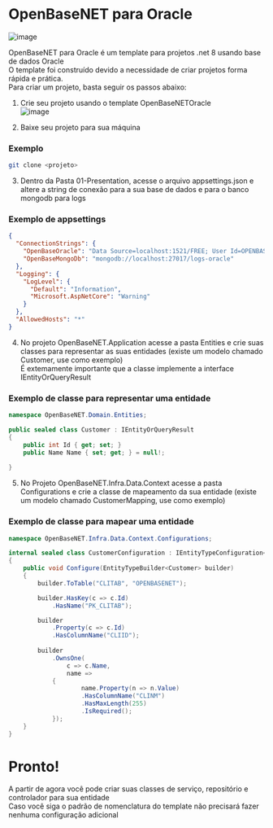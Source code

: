# OpenBaseNET para Oracle
![image](https://github.com/britors/OpenBase.NET/assets/183213/9d3f3601-d627-4225-b64f-1f4fd0a3f817)




OpenBaseNET para Oracle é um template para projetos .net 8 usando base de dados Oracle <br/>
O template foi construído devido a necessidade de criar projetos  forma rápida e prática. <br/>
Para criar um projeto, basta seguir os passos abaixo: <br/>
1) Crie seu projeto usando o template OpenBaseNETOracle <br/>
![image](https://github.com/britors/OpenBaseNETOracle/assets/183213/1503d4b0-d7d9-4e25-a3ae-ec93c74a421e)


2) Baixe seu projeto para sua máquina <br/>
### Exemplo
```bash
git clone <projeto>
```
3) Dentro da Pasta 01-Presentation, acesse o arquivo appsettings.json e altere a string de conexão para a sua base de dados e para o banco mongodb para logs <br/>
### Exemplo de appsettings
```json
{
  "ConnectionStrings": {
    "OpenBaseOracle": "Data Source=localhost:1521/FREE; User Id=OPENBASENET;Password=OPENBASENET;",
    "OpenBaseMongoDb": "mongodb://localhost:27017/logs-oracle"
  },
  "Logging": {
    "LogLevel": {
      "Default": "Information",
      "Microsoft.AspNetCore": "Warning"
    }
  },
  "AllowedHosts": "*"
}
```
4) No projeto OpenBaseNET.Application acesse a pasta Entities e crie suas classes para representar as suas entidades (existe um modelo chamado Customer, use como exemplo) <br/>
   É extemamente importante que a classe implemente a interface IEntityOrQueryResult <br/>
### Exemplo de classe para representar uma entidade
```csharp
namespace OpenBaseNET.Domain.Entities;

public sealed class Customer : IEntityOrQueryResult
{
    public int Id { get; set; }
    public Name Name { set; get; } = null!;
 
}
```
5) No Projeto OpenBaseNET.Infra.Data.Context acesse a pasta Configurations e crie a classe de mapeamento da sua entidade (existe um modelo chamado CustomerMapping, use como exemplo) <br/>
### Exemplo de classe para mapear uma entidade
```csharp
namespace OpenBaseNET.Infra.Data.Context.Configurations;

internal sealed class CustomerConfiguration : IEntityTypeConfiguration<Customer>
{
    public void Configure(EntityTypeBuilder<Customer> builder)
    {
        builder.ToTable("CLITAB", "OPENBASENET");

        builder.HasKey(c => c.Id)
            .HasName("PK_CLITAB");

        builder
            .Property(c => c.Id)
            .HasColumnName("CLIID");
        
        builder
            .OwnsOne(
                c => c.Name, 
                name =>
            {
                    name.Property(n => n.Value)
                    .HasColumnName("CLINM")
                    .HasMaxLength(255)
                    .IsRequired();
            });
    }
}
```
# Pronto!
A partir de agora você pode criar suas classes de serviço, repositório e controlador para sua entidade <br/>
Caso você siga o padrão de nomenclatura do template não precisará fazer nenhuma configuração adicional <br/>
